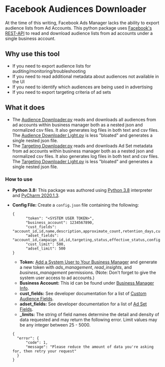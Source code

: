 # Facebook Audiences Downloader
At the time of this writing, Facebook Ads Manager lacks the ability to export audience lists from Ad Accounts. This python package uses [Facebook's REST-API](https://thd.co/2CAyfLp) to read and download audience lists from ad accounts under a single business account.

## Why use this tool
* If you need to export audience lists for auditing/monitoring/troubleshooting
* If you need to read additional metadata about audiences not available in the UI
* If you need to identify which audiences are being used in advertising
* If you need to export targeting criteria of ad sets

## What it does
* The [Audience Downloader.py](https://github.com/r-carlos-calderon/Facebook-Audience-Downloader/blob/master/Audience%20Downloader.py) reads and downloads all audiences from ad accounts within business manager both as a nested json and normalized csv files. It also generates log files in both text and csv files. The [Audience Downloader Light.py](https://github.com/r-carlos-calderon/Facebook-Audience-Downloader/blob/master/Audience%20Downloader%20Light.py) is less "bloated" and generates a single nested json file.
* The [Targeting Downloader.py](https://github.com/r-carlos-calderon/Facebook-Audience-Downloader/blob/master/Targeting%20Downloader.py) reads and downloads Ad Set metadata from ad accounts within business manager both as a nested json and normalized csv files. It also generates log files in both text and csv files. The [Targeting Downloader Light.py](https://github.com/r-carlos-calderon/Facebook-Audience-Downloader/blob/master/Targeting%20Downloader%20Light.py) is less "bloated" and generates a single nested json file.

### How to use 

- **Python 3.8:** This package was authored using [Python 3.8](https://www.python.org/downloads/release/python-380/) interpreter and [PyCharm 2020.1.3](https://www.jetbrains.com/pycharm/download/other.html).
- **Config File:** Create a `config.json` file containing the following:

  ```
  {
	    "token": "<SYSTEM USER TOKEN>",
	    "business_account": 1234567890,
	    "cust_fields": "account_id,id,name,description,approximate_count,retention_days,customer_file_source,subtype,time_created,time_updated,data_source,permission_for_actions,delivery_status,operation_status,lookalike_audience_ids",
	    "adset_fields": "account_id,campaign_id,id,targeting,status,effective_status,configured_status",
	    "cust_limit": 500,
	    "adset_limit": 500
  }
  ```
   - **Token:** [Add a System User to Your Business Manager](https://www.facebook.com/business/help/503306463479099) and generate a new token with _ads\_management_, _read\_insights_, and _business\_management_ permissions. (Note: Don't forget to give the system user access to ad accounts.)
   - **Business Account:** This id can be found under [Business Manager Info](https://business.facebook.com/settings/info).
   - **cust_fields:** See developer documentation for a list of [Custom Audience Fields](https://developers.facebook.com/docs/marketing-api/reference/custom-audience#fields).
   - **adset_fields:** See developer documentation for a list of [Ad Set Fields](https://developers.facebook.com/docs/marketing-api/reference/ad-campaign#fields).
   - **_limits:** The string of field names determine the detail and density of data requested and may return the following error. Limit values may be any integer between 25 - 5000.
   
  ```
  {
    "error": {
        "code": 1,
        "message": "Please reduce the amount of data you're asking for, then retry your request"
    }
  } 
  ```